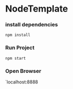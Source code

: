 # NodeTemplate

### install dependencies
`npm install`

### Run Project
`npm start`

### Open Browser
`localhost:8888
